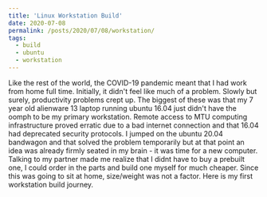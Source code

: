 ```yaml
---
title: 'Linux Workstation Build'
date: 2020-07-08
permalink: /posts/2020/07/08/workstation/
tags:
  - build
  - ubuntu
  - workstation
---
```


Like the rest of the world, the COVID-19 pandemic meant that I had work from home full time. Initially, it didn't feel like much of a problem. Slowly but surely, productivity problems crept up. The biggest of these was that my 7 year old alienware 13 laptop running ubuntu 16.04 just didn't have the oomph to be my primary workstation. Remote access to MTU computing infrastructure proved erratic due to a bad internet connection and that 16.04 had deprecated security protocols. I jumped on the ubuntu 20.04 bandwagon and that solved the problem temporarily but at that point an idea was already firmly seated in my brain - it was time for a new computer. Talking to my partner made me realize that I didnt have to buy a prebuilt one, I could order in the parts and build one myself for much cheaper. Since this was going to sit at home, size/weight was not a factor. Here is my first workstation build journey.
